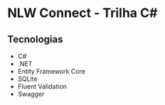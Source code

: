 # NLW Connect - Trilha C#

## Tecnologias
* C#
* .NET
* Entity Framework Core
* SQLite
* Fluent Validation
* Swagger
